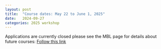 ```yaml
---
layout: post
title:  "Course dates: May 22 to June 1, 2025"
date:   2024-09-27 
categories: 2025 workshop
---
```

Applications are currently closed please see the MBL page for details about future courses: [Follow this link](https://www.mbl.edu/education/advanced-research-training-courses/course-offerings/workshop-molecular-evolution)



